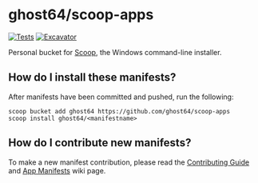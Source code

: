 # ghost64/scoop-apps

[![Tests](https://github.com/ghost64/scoop-apps/actions/workflows/ci.yml/badge.svg)](https://github.com/ghost64/scoop-apps/actions/workflows/ci.yml) [![Excavator](https://github.com/ghost64/scoop-apps/actions/workflows/excavator.yml/badge.svg)](https://github.com/ghost64/scoop-apps/actions/workflows/excavator.yml)

Personal bucket for [Scoop](https://scoop.sh), the Windows command-line installer.

## How do I install these manifests?

After manifests have been committed and pushed, run the following:

```pwsh
scoop bucket add ghost64 https://github.com/ghost64/scoop-apps
scoop install ghost64/<manifestname>
```

## How do I contribute new manifests?

To make a new manifest contribution, please read the [Contributing
Guide](https://github.com/ScoopInstaller/.github/blob/main/.github/CONTRIBUTING.md)
and [App Manifests](https://github.com/ScoopInstaller/Scoop/wiki/App-Manifests)
wiki page.
